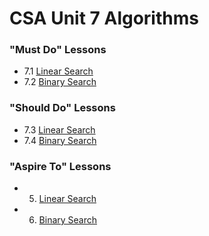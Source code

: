 # CSA Unit 7 Algorithms

### "Must Do" Lessons
- 7.1 [Linear Search]()
- 7.2 [Binary Search]()


### "Should Do" Lessons
- 7.3 [Linear Search]()
- 7.4 [Binary Search]()


### "Aspire To" Lessons
- 5. [Linear Search]()
- 6. [Binary Search]()

